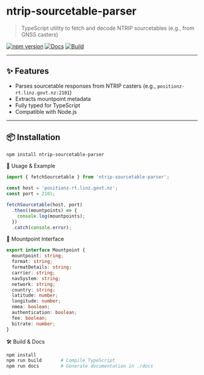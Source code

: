 # ntrip-sourcetable-parser

> TypeScript utility to fetch and decode NTRIP sourcetables (e.g., from GNSS casters)

[![npm version](https://img.shields.io/npm/v/ntrip-sourcetable-parser.svg)](https://www.npmjs.com/package/ntrip-sourcetable-parser)
[![Docs](https://img.shields.io/badge/docs-view-blue.svg)](https://roaldjap.github.io/ntrip-sourcetable-parser/)
[![Build](https://github.com/roaldjap/ntrip-sourcetable-parser/actions/workflows/deploy-docs.yml/badge.svg)](https://github.com/roaldjap/ntrip-sourcetable-parser/actions)

---

## ✨ Features

- Parses sourcetable responses from NTRIP casters (e.g., `positionz-rt.linz.govt.nz:2101`)
- Extracts mountpoint metadata
- Fully typed for TypeScript
- Compatible with Node.js

---

## 📦 Installation

```bash
npm install ntrip-sourcetable-parser
```

🚀 Usage & Example
```ts
import { fetchSourcetable } from 'ntrip-sourcetable-parser';

const host = 'positionz-rt.linz.govt.nz';
const port = 2101;

fetchSourcetable(host, port)
  .then((mountpoints) => {
    console.log(mountpoints);
  })
  .catch(console.error);
```

📘 Mountpoint Interface
```ts
export interface Mountpoint {
  mountpoint: string;
  format: string;
  formatDetails: string;
  carrier: string;
  navSystem: string;
  network: string;
  country: string;
  latitude: number;
  longitude: number;
  nmea: boolean;
  authentication: boolean;
  fee: boolean;
  bitrate: number;
}
```

🛠 Build & Docs
```bash
npm install
npm run build       # Compile TypeScript
npm run docs        # Generate documentation in ./docs
```
